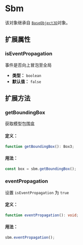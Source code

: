 # Sbm

该对象继承自 [`BaseObject3D`](./BaseObject3D.html)对象。

## 扩展属性

### isEventPropagation

事件是否向上冒泡至全局

- **类型：** `boolean`
- **默认值：** `false`

## 扩展方法

### getBoundingBox

获取模型包围盒

#### 定义：

```ts
function getBoundingBox(): Box3;
```

#### 用法：

```js
const box = sbm.getBoundingBox();
```

### eventPropagation

设置 `isEventPropagation` 为 `true`

#### 定义：

```ts
function eventPropagation(): void;
```

#### 用法：

```js
sbm.eventPropagation();
```
